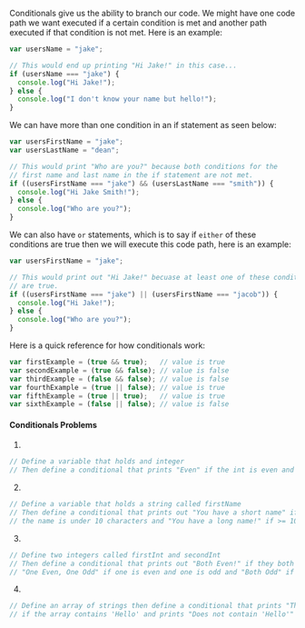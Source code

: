 Conditionals give us the ability to branch our code.  We might have one code path we want executed if a certain condition is met
and another path executed if that condition is not met.  Here is an example:

```javascript
var usersName = "jake";

// This would end up printing "Hi Jake!" in this case...
if (usersName === "jake") {
  console.log("Hi Jake!");
} else {
  console.log("I don't know your name but hello!");
}
```

We can have more than one condition in an if statement as seen below:
```javascript
var usersFirstName = "jake";
var usersLastName = "dean";

// This would print "Who are you?" because both conditions for the
// first name and last name in the if statement are not met.
if ((usersFirstName === "jake") && (usersLastName === "smith")) {
  console.log("Hi Jake Smith!");
} else {
  console.log("Who are you?");
}
```

We can also have `or` statements, which is to say if `either` of these conditions are true then we
will execute this code path, here is an example:
```javascript
var usersFirstName = "jake";

// This would print out "Hi Jake!" becuase at least one of these conditions (usersFirstName === "jake")
// are true.
if ((usersFirstName === "jake") || (usersFirstName === "jacob")) {
  console.log("Hi Jake!");
} else {
  console.log("Who are you?");
}
```

Here is a quick reference for how conditionals work:
```javascript
var firstExample = (true && true);   // value is true
var secondExample = (true && false); // value is false
var thirdExample = (false && false); // value is false
var fourthExample = (true || false); // value is true
var fifthExample = (true || true);   // value is true
var sixthExample = (false || false); // value is false
```

#### Conditionals Problems
1.
```javascript
// Define a variable that holds and integer
// Then define a conditional that prints "Even" if the int is even and "Odd" if the int is odd.
```
2.
```javascript
// Define a variable that holds a string called firstName
// Then define a conditional that prints out "You have a short name" if
// the name is under 10 characters and "You have a long name!" if >= 10 characters
```
3.
```javascript
// Define two integers called firstInt and secondInt
// Then define a conditional that prints out "Both Even!" if they both are even
// "One Even, One Odd" if one is even and one is odd and "Both Odd" if they both are odd.
```
4.
```javascript
// Define an array of strings then define a conditional that prints "This contains the word 'Hello'"
// if the array contains 'Hello' and prints "Does not contain 'Hello'" otherwise.
```
